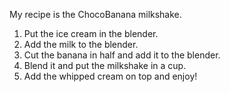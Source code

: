 My recipe is the ChocoBanana milkshake.
1. Put the ice cream in the blender.
2. Add the milk to the blender.
3. Cut the banana in half and add it to the blender.
4. Blend it and put the milkshake in a cup. 
5. Add the whipped cream on top and enjoy!
